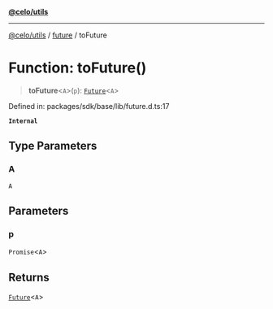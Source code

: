 [**@celo/utils**](../../README.md)

***

[@celo/utils](../../README.md) / [future](../README.md) / toFuture

# Function: toFuture()

> **toFuture**\<`A`\>(`p`): [`Future`](../classes/Future.md)\<`A`\>

Defined in: packages/sdk/base/lib/future.d.ts:17

**`Internal`**

## Type Parameters

### A

`A`

## Parameters

### p

`Promise`\<`A`\>

## Returns

[`Future`](../classes/Future.md)\<`A`\>
